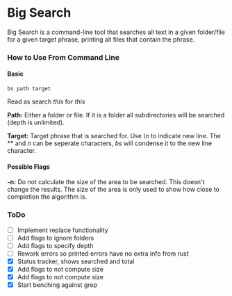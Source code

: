 # Big Search

Big Search is a command-line tool that searches all text in a given folder/file for a given target phrase, printing all files that contain the phrase.

### How to Use From Command Line
#### Basic
```
bs path target
```
Read as search *this* for *this*

**Path:** Either a folder or file. If it is a folder all subdirectories will be searched (depth is unlimited).

**Target:** Target phrase that is searched for. Use *\n* to indicate new line. The *\* and *n* can be seperate characters, *bs* will condense it to the new line character.

#### Possible Flags
**-n:** Do not calculate the size of the area to be searched. This doesn't change the results. The size of the area is only used to show how close to completion the algorithm is.

### ToDo
* [ ] Implement replace functionality
* [ ] Add flags to ignore folders
* [ ] Add flags to specify depth
* [ ] Rework errors so printed errors have no extra info from rust
* [x] Status tracker, shows searched and total
* [x] Add flags to not compute size
* [x] Add flags to not compute size
* [x] Start benching against grep
